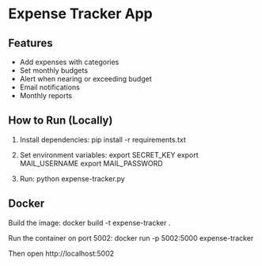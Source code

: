 # Expense Tracker App

## Features
- Add expenses with categories
- Set monthly budgets
- Alert when nearing or exceeding budget
- Email notifications
- Monthly reports

## How to Run (Locally)
1. Install dependencies:
pip install -r requirements.txt

2. Set environment variables:
export SECRET_KEY export MAIL_USERNAME export MAIL_PASSWORD

3. Run:
python expense-tracker.py


## Docker
Build the image:
docker build -t expense-tracker . 

Run the container on port 5002:
docker run -p 5002:5000 expense-tracker

Then open http://localhost:5002
